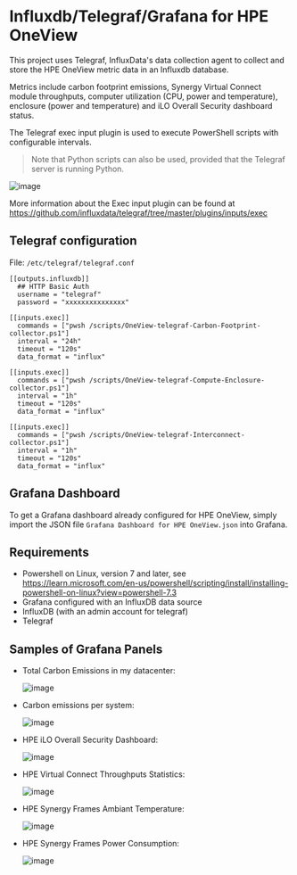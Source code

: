 # Influxdb/Telegraf/Grafana for HPE OneView 

This project uses Telegraf, InfluxData's data collection agent to collect and store the HPE OneView metric data in an Influxdb database. 

Metrics include carbon footprint emissions, Synergy Virtual Connect module throughputs, computer utilization (CPU, power and temperature), enclosure (power and temperature) and iLO Overall Security dashboard status. 

The Telegraf exec input plugin is used to execute PowerShell scripts with configurable intervals. 

> Note that Python scripts can also be used, provided that the Telegraf server is running Python.

![image](https://user-images.githubusercontent.com/13134334/204871401-9c350cac-d42d-4704-a02c-22e98e63eff9.png)


More information about the Exec input plugin can be found at https://github.com/influxdata/telegraf/tree/master/plugins/inputs/exec 

## Telegraf configuration 

File: `/etc/telegraf/telegraf.conf`

```
[[outputs.influxdb]]
  ## HTTP Basic Auth
  username = "telegraf"
  password = "xxxxxxxxxxxxxxx"

[[inputs.exec]] 
  commands = ["pwsh /scripts/OneView-telegraf-Carbon-Footprint-collector.ps1"] 
  interval = "24h" 
  timeout = "120s" 
  data_format = "influx"  

[[inputs.exec]] 
  commands = ["pwsh /scripts/OneView-telegraf-Compute-Enclosure-collector.ps1"] 
  interval = "1h" 
  timeout = "120s" 
  data_format = "influx"  

[[inputs.exec]] 
  commands = ["pwsh /scripts/OneView-telegraf-Interconnect-collector.ps1"] 
  interval = "1h" 
  timeout = "120s" 
  data_format = "influx"  
```

## Grafana Dashboard

To get a Grafana dashboard already configured for HPE OneView, simply import the JSON file `Grafana Dashboard for HPE OneView.json` into Grafana.


## Requirements
- Powershell on Linux, version 7 and later, see https://learn.microsoft.com/en-us/powershell/scripting/install/installing-powershell-on-linux?view=powershell-7.3
- Grafana configured with an InfluxDB data source
- InfluxDB (with an admin account for telegraf)
- Telegraf 


## Samples of Grafana Panels

- Total Carbon Emissions in my datacenter:
 
  ![image](https://user-images.githubusercontent.com/13134334/230053661-da213aa3-0a78-4221-9573-34e8375aa106.png)

- Carbon emissions per system:

  ![image](https://user-images.githubusercontent.com/13134334/230054009-37294fa4-06e3-41cd-9b50-b54d0ba423b8.png)

- HPE iLO Overall Security Dashboard:
 
  ![image](https://user-images.githubusercontent.com/13134334/230054560-39f50864-2fa5-41ae-9e0c-4a0a6a77375a.png)

- HPE Virtual Connect Throughputs Statistics:
 
  ![image](https://user-images.githubusercontent.com/13134334/230056818-ad635d85-32eb-437a-90fa-4a3328c0a8c0.png)

- HPE Synergy Frames Ambiant Temperature:
 
  ![image](https://user-images.githubusercontent.com/13134334/230055820-862d631a-f0d1-44dc-b114-b630df0fcf5d.png)

- HPE Synergy Frames Power Consumption:
  
  ![image](https://user-images.githubusercontent.com/13134334/230056053-ee9dee86-a0d3-4a67-a5a9-1a0db70fe510.png)
